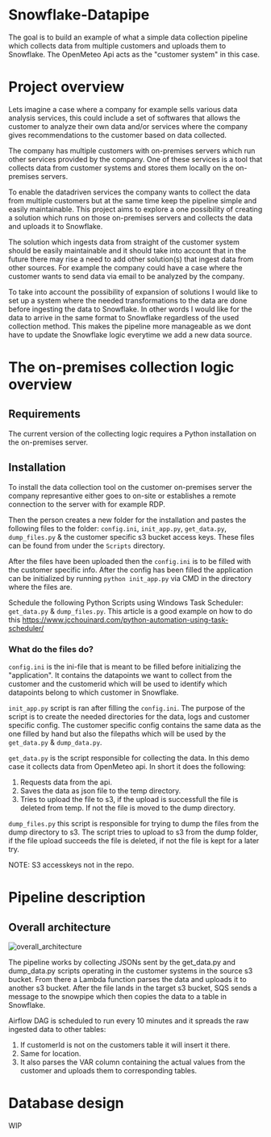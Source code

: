 # Snowflake-Datapipe

The goal is to build an example of what a simple data collection pipeline which collects data from multiple customers and uploads them to Snowflake. The OpenMeteo Api acts as the "customer system" in this case.

# Project overview

Lets imagine a case where a company for example sells various data analysis services, this could include a set of softwares that allows the customer to analyze their own data and/or services where the company gives recommendations to the customer based on data collected.

The company has multiple customers with on-premises servers which run other services provided by the company. One of these services is a tool that collects data from customer systems and stores them locally on the on-premises servers.

To enable the datadriven services the company wants to collect the data from multiple customers but at the same time keep the pipeline simple and easily maintainable. This project aims to explore a one possibility of creating a solution which runs on those on-premises servers and collects the data and uploads it to Snowflake.

The solution which ingests data from straight of the customer system should be easily maintainable and it should take into account that in the future there may rise a need to add other solution(s) that ingest data from other sources. For example the company could have a case where the customer wants to send data via email to be analyzed by the company.

To take into account the possibility of expansion of solutions I would like to set up a system where the needed transformations to the data are done before ingesting the data to Snowflake. In other words I would like for the data to arrive in the same format to Snowflake regardless of the used collection method. This makes the pipeline more manageable as we dont have to update the Snowflake logic everytime we add a new data source.

# The on-premises collection logic overview

## Requirements
The current version of the collecting logic requires a Python installation on the on-premises server.

## Installation 
To install the data collection tool on the customer on-premises server the company represantive either goes to on-site or establishes a remote connection to the server with for example RDP.

Then the person creates a new folder for the installation and pastes the following files to the folder: ```config.ini```, ```init_app.py```, ```get_data.py```, ```dump_files.py``` & the customer specific s3 bucket access keys. These files can be found from under the ```Scripts``` directory.

After the files have been uploaded then the ```config.ini``` is to be filled with the customer specific info. After the config has been filled the application can be initialized by running ```python init_app.py``` via CMD in the directory where the files are.

Schedule the following Python Scripts using Windows Task Scheduler: ```get_data.py``` & ```dump_files.py```. This article is a good example on how to do this https://www.jcchouinard.com/python-automation-using-task-scheduler/

### What do the files do?

```config.ini``` is the ini-file that is meant to be filled before initializing the "application". It contains the datapoints we want to collect from the customer and the customerid which will be used to identify which datapoints belong to which customer in Snowflake. 

```init_app.py``` script is ran after filling the ```config.ini```. The purpose of the script is to create the needed directories for the data, logs and customer specific config. The customer specific config contains the same data as the one filled by hand but also the filepaths which will be used by the ```get_data.py``` & ```dump_data.py```.

```get_data.py``` is the script responsible for collecting the data. In this demo case it collects data from OpenMeteo api. In short it does the following:

1. Requests data from the api.
2. Saves the data as json file to the temp directory.
3. Tries to upload the file to s3, if the upload is successfull the file is deleted from temp. If not the file is moved to the dump directory.

```dump_files.py``` this script is responsible for trying to dump the files from the dump directory to s3. The script tries to upload to s3 from the dump folder, if the file upload succeeds the file is deleted, if not the file is kept for a later try.

NOTE: S3 accesskeys not in the repo.

# Pipeline description

## Overall architecture 

![overall_architecture](pics/general_architecture.png)

The pipeline works by collecting JSONs sent by the get_data.py and dump_data.py scripts operating in the customer systems in the source s3 bucket. From there a Lambda function parses the data and uploads it to another s3 bucket. After the file lands in the target s3 bucket, SQS sends a message to the snowpipe which then copies the data to a table in Snowflake.

Airflow DAG is scheduled to run every 10 minutes and it spreads the raw ingested data to other tables:
1. If customerId is not on the customers table it will insert it there.
2. Same for location.
3. It also parses the VAR column containing the actual values from the customer and uploads them to corresponding tables.

# Database design
WIP

